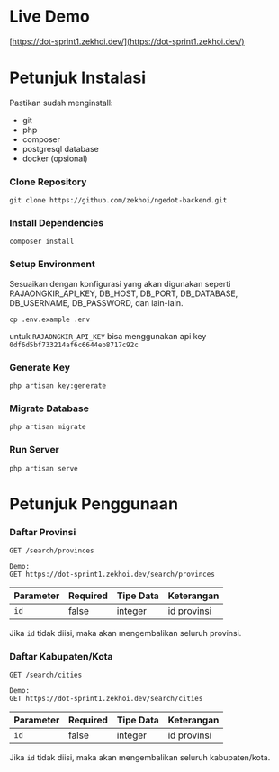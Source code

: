 # Live Demo
[https://dot-sprint1.zekhoi.dev/](https://dot-sprint1.zekhoi.dev/)

# Petunjuk Instalasi

Pastikan sudah menginstall:
- git
- php
- composer
- postgresql database
- docker (opsional)

### Clone Repository

```
git clone https://github.com/zekhoi/ngedot-backend.git
```

### Install Dependencies
```
composer install
```

### Setup Environment
Sesuaikan dengan konfigurasi yang akan digunakan seperti RAJAONGKIR_API_KEY, DB_HOST, DB_PORT, DB_DATABASE, DB_USERNAME, DB_PASSWORD, dan lain-lain.
```
cp .env.example .env
```

untuk `RAJAONGKIR_API_KEY` bisa menggunakan api key `0df6d5bf733214af6c6644eb8717c92c`

### Generate Key
```
php artisan key:generate
```

### Migrate Database
```
php artisan migrate
```

### Run Server
```
php artisan serve
```

# Petunjuk Penggunaan

### Daftar Provinsi
```
GET /search/provinces

Demo:
GET https://dot-sprint1.zekhoi.dev/search/provinces
```
| Parameter | Required | Tipe Data | Keterangan |
| --- | --- | --- | --- |
| `id` | false | integer | id provinsi |

Jika `id` tidak diisi, maka akan mengembalikan seluruh provinsi.

### Daftar Kabupaten/Kota
```
GET /search/cities

Demo:
GET https://dot-sprint1.zekhoi.dev/search/cities
```

| Parameter| Required | Tipe Data | Keterangan |
| --- | --- | --- | --- |
| `id` | false | integer | id provinsi |

Jika `id` tidak diisi, maka akan mengembalikan seluruh kabupaten/kota.